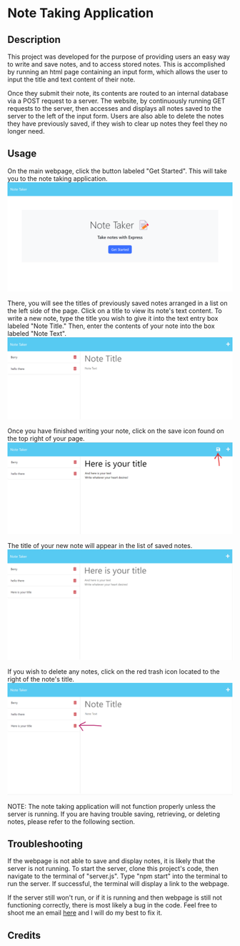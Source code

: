 # Note Taking Application

## Description
This project was developed for the purpose of providing users an easy way to write and save notes, and to access stored notes. This is accomplished by running an html page containing an input form, which allows the user to input the title and text content of their note.

Once they submit their note, its contents are routed to an internal database via a POST request to a server. The website, by continuously running GET requests to the server, then accesses and displays all notes saved to the server to the left of the input form. Users are also able to delete the notes they have previously saved, if they wish to clear up notes they feel they no longer need.

## Usage
On the main webpage, click the button labeled "Get Started". This will take you to the note taking application. 
![Landing Page](./site_images/note1.png)

There, you will see the titles of previously saved notes arranged in a list on the left side of the page. Click on a title to view its note's text content. To write a new note, type the title you wish to give it into the text entry box labeled "Note Title." Then, enter the contents of your note into the box labeled "Note Text".
![Note Entry Form](./site_images/note2.png)

Once you have finished writing your note, click on the save icon found on the top right of your page.
![How to Save New Note](./site_images/note4.png)

The title of your new note will appear in the list of saved notes.
![Saved Note](./site_images/note7.png)

If you wish to delete any notes, click on the red trash icon located to the right of the note's title.
![How to Delete Note](./site_images/note6.png)

NOTE: The note taking application will not function properly unless the server is running. If you are having trouble saving, retrieving, or deleting notes, please refer to the following section.

## Troubleshooting
If the webpage is not able to save and display notes, it is likely that the server is not running. To start the server, clone this project's code, then navigate to the terminal of "server.js". Type "npm start" into the terminal to run the server. If successful, the terminal will display a link to the webpage. 

If the server still won't run, or if it is running and then webpage is still not functioning correctly, there is most likely a bug in the code. Feel free to shoot me an email [here](mailto:c73bailey@gmail.com) and I will do my best to fix it.

## Credits